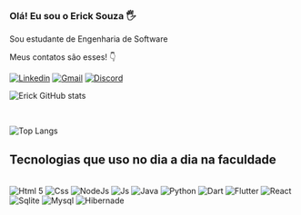 
### Olá! Eu sou o Erick Souza 🖐️

Sou estudante de Engenharia de Software

Meus contatos são esses! 👇

[![Linkedin](https://img.shields.io/badge/LinkedIn-0077B5?style=for-the-badge&logo=linkedin&logoColor=white)](https://www.linkedin.com/in/erick-cesar-lopes-de-souza-981a56260/)
[![Gmail](https://img.shields.io/badge/Gmail-D14836?style=for-the-badge&logo=gmail&logoColor=white)](erick.cesar.lopes.souza@gmail.com)
[![Discord](https://img.shields.io/badge/Discord-7289DA?style=for-the-badge&logo=discord&logoColor=white)](https://discordapp.com/users/856357731547873281)

![Erick GitHub stats](https://github-readme-stats.vercel.app/api?username=ErickSouza18&show_icons=true&theme=tokyonight)

<br>

![Top Langs](https://github-readme-stats.vercel.app/api/top-langs/?username=ErickSouza18&layout=compact)


## Tecnologias que uso no dia a dia na faculdade


<div style="dysplay: inline_block"><br/>
    <img alig="center" alt="Html 5" src="https://img.shields.io/badge/HTML-239120?style=for-the-badge&logo=html5&logoColor=white" />
    <img alig="center" alt="Css" src="https://img.shields.io/badge/CSS-239120?&style=for-the-badge&logo=css3&logoColor=white"/>
    <img alig="center" alt="NodeJs" src="https://img.shields.io/badge/Node.js-43853D?style=for-the-badge&logo=node.js&logoColor=white"/>
    <img alig="center" alt="Js" src="https://img.shields.io/badge/JavaScript-F7DF1E?style=for-the-badge&logo=javascript&logoColor=black"/>
    <img alig="center" alt="Java" src="https://img.shields.io/badge/Java-ED8B00?style=for-the-badge&logo=openjdk&logoColor=white"/>
    <img alig="center" alt="Python" src="https://img.shields.io/badge/Python-3776AB?style=for-the-badge&logo=python&logoColor=white"/>
    <img alig="center" alt="Dart" src="https://img.shields.io/badge/Dart-0175C2?style=for-the-badge&logo=dart&logoColor=white"/>
    <img alig="center" alt="Flutter" src="https://img.shields.io/badge/Flutter-02569B?style=for-the-badge&logo=flutter&logoColor=white"/>
    <img alig="center" alt="React" src="https://img.shields.io/badge/React-20232A?style=for-the-badge&logo=react&logoColor=61DAFB"/>
    <img alig="center" alt="Sqlite" src="https://img.shields.io/badge/SQLite-07405E?style=for-the-badge&logo=sqlite&logoColor=white"/>
    <img alig="center" alt="Mysql" src="https://img.shields.io/badge/MySQL-00000F?style=for-the-badge&logo=mysql&logoColor=white"/>
    <img alig="center" alt="Hibernade" src="https://img.shields.io/badge/Hibernate-59666C?style=for-the-badge&logo=Hibernate&logoColor=white"/>

    

    

